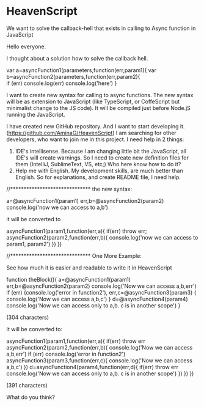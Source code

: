 # HeavenScript
We want to solve the callback-hell that exists in calling to Async function in JavaScript

Hello everyone.

I thought about a solution how to solve the callback hell.

var a=asyncFunction1(parameters,function(err,param1){
  var b=asyncFunction2(parameters,function(err,param2){  
     if (err) console.log(err)
     console.log('here')
  }

I want to create new syntax for calling to async functions.
The new syntax will be as extension to JavaScript (like TypeScript, or CoffeScript but minimalist change to the JS code).
It will be compiled just before Node.jS running the JavaScript.

I have created new GitHub repository. And I want to start developing it. (https://github.com/AminaG/HeavenScript)
I am searching for other developers, who want to join me in this project.
I need help in 2 things:
1. IDE's intellisense. Because I am changing little bit the JavaScript, all IDE's will create warnings. So I need to create new definition files for them (IntelliJ, SublimeText, VS, etc;) Who here know how to do it?
2. Help me with English. My development skills, are much better than English. So for explanations, and create README file, I need help.

//******************************
the new syntax:

a=@asyncFunction1(param1)
err,b=@asyncFunction2(param2)
console.log('now we can access to a,b')

it will be converted to

asyncFunction1(param1,function(err,a){
  if(err) throw err; 
  asyncFunction2(param2,function(err,b){
    console.log('now we can access to param1, param2')
  })
})


//******************************
One More Example:

See how much it is easier and readable to write it in HeavenScript

function theBlock(){
  a=@asyncFunction1(param1)
  err,b=@asyncFunction2(param2)
  console.log('Now we can access a,b,err')
  if (err) {console.log('error in function2'),
  err,c=@asyncFunction3(param3) {
      console.log('Now we can access a,b,c')
  }
  d=@asyncFunction4(param4)
  console.log('Now we can access only to a,b. c is in another scope')
}

(304 characters)

It will be converted to:

asyncFunction1(param1,function(err,a){
  if(err) throw err
  asyncFunction2(param2,function(err,b){
    console.log('Now we can access a,b,err')
    if (err) console.log('error in function2')
      asyncFunction3(param3,function(err,c){
         console.log('Now we can access a,b,c')
      })
      d=asyncFunction4(param4,function(err,d){
          if(err) throw err
           console.log('Now we can access only to a,b. c is in another scope')
     })
    })
})


(391 characters)

What do you think?
